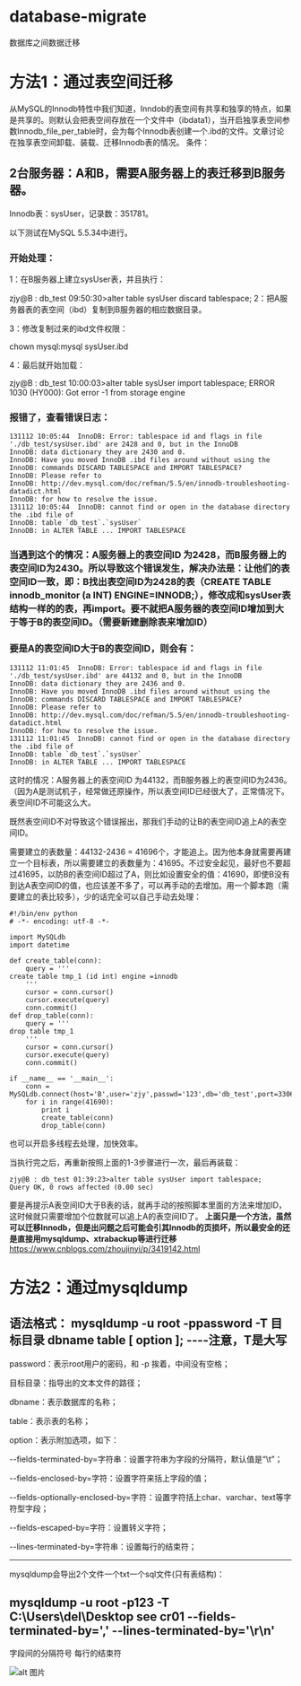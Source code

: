 # database-migrate
数据库之间数据迁移

# 方法1：通过表空间迁移
从MySQL的Innodb特性中我们知道，Inndob的表空间有共享和独享的特点，如果是共享的。则默认会把表空间存放在一个文件中（ibdata1），当开启独享表空间参数Innodb_file_per_table时，会为每个Innodb表创建一个.ibd的文件。文章讨论在独享表空间卸载、装载、迁移Innodb表的情况。
条件：

## 2台服务器：A和B，需要A服务器上的表迁移到B服务器。

Innodb表：sysUser，记录数：351781。

以下测试在MySQL 5.5.34中进行。

### 开始处理：

1：在B服务器上建立sysUser表，并且执行：

zjy@B : db_test 09:50:30>alter table sysUser discard tablespace;
2：把A服务器表的表空间（ibd）复制到B服务器的相应数据目录。

3：修改复制过来的ibd文件权限：

chown mysql:mysql sysUser.ibd

4：最后就开始加载：

zjy@B : db_test 10:00:03>alter table sysUser import tablespace;
ERROR 1030 (HY000): Got error -1 from storage engine

### 报错了，查看错误日志：

    131112 10:05:44  InnoDB: Error: tablespace id and flags in file './db_test/sysUser.ibd' are 2428 and 0, but in the InnoDB
    InnoDB: data dictionary they are 2430 and 0.
    InnoDB: Have you moved InnoDB .ibd files around without using the
    InnoDB: commands DISCARD TABLESPACE and IMPORT TABLESPACE?
    InnoDB: Please refer to
    InnoDB: http://dev.mysql.com/doc/refman/5.5/en/innodb-troubleshooting-datadict.html
    InnoDB: for how to resolve the issue.
    131112 10:05:44  InnoDB: cannot find or open in the database directory the .ibd file of
    InnoDB: table `db_test`.`sysUser`
    InnoDB: in ALTER TABLE ... IMPORT TABLESPACE


### 当遇到这个的情况：A服务器上的表空间ID 为2428，而B服务器上的表空间ID为2430。所以导致这个错误发生，解决办法是：让他们的表空间ID一致，即：B找出表空间ID为2428的表（CREATE TABLE innodb_monitor (a INT) ENGINE=INNODB;），修改成和sysUser表结构一样的的表，再import。要不就把A服务器的表空间ID增加到大于等于B的表空间ID。（需要新建删除表来增加ID）

### 要是A的表空间ID大于B的表空间ID，则会有：


    131112 11:01:45  InnoDB: Error: tablespace id and flags in file './db_test/sysUser.ibd' are 44132 and 0, but in the InnoDB
    InnoDB: data dictionary they are 2436 and 0.
    InnoDB: Have you moved InnoDB .ibd files around without using the
    InnoDB: commands DISCARD TABLESPACE and IMPORT TABLESPACE?
    InnoDB: Please refer to
    InnoDB: http://dev.mysql.com/doc/refman/5.5/en/innodb-troubleshooting-datadict.html
    InnoDB: for how to resolve the issue.
    131112 11:01:45  InnoDB: cannot find or open in the database directory the .ibd file of
    InnoDB: table `db_test`.`sysUser`
    InnoDB: in ALTER TABLE ... IMPORT TABLESPACE

这时的情况：A服务器上的表空间ID 为44132，而B服务器上的表空间ID为2436。（因为A是测试机子，经常做还原操作，所以表空间ID已经很大了，正常情况下。表空间ID不可能这么大。

既然表空间ID不对导致这个错误报出，那我们手动的让B的表空间ID追上A的表空间ID。

需要建立的表数量：44132-2436 = 41696个，才能追上。因为他本身就需要再建立一个目标表，所以需要建立的表数量为：41695。不过安全起见，最好也不要超过41695，以防B的表空间ID超过了A，则比如设置安全的值：41690，即使B没有到达A表空间ID的值，也应该差不多了，可以再手动的去增加。用一个脚本跑（需要建立的表比较多），少的话完全可以自己手动去处理：

    #!/bin/env python
    # -*- encoding: utf-8 -*-

    import MySQLdb
    import datetime

    def create_table(conn):
        query = '''
    create table tmp_1 (id int) engine =innodb
        '''
        cursor = conn.cursor()
        cursor.execute(query)
        conn.commit()
    def drop_table(conn):
        query = '''
    drop table tmp_1
        '''
        cursor = conn.cursor()
        cursor.execute(query)
        conn.commit()

    if __name__ == '__main__':
        conn = MySQLdb.connect(host='B',user='zjy',passwd='123',db='db_test',port=3306,charset='utf8')
        for i in range(41690):
            print i
            create_table(conn)
            drop_table(conn)
也可以开启多线程去处理，加快效率。

当执行完之后，再重新按照上面的1-3步骤进行一次，最后再装载：

    zjy@B : db_test 01:39:23>alter table sysUser import tablespace;
    Query OK, 0 rows affected (0.00 sec)
要是再提示A表空间ID大于B表的话，就再手动的按照脚本里面的方法来增加ID，这时候就只需要增加个位数就可以追上A的表空间ID了。
**上面只是一个方法，虽然可以迁移Innodb，但是出问题之后可能会引其Innodb的页损坏，所以最安全的还是直接用mysqldump、xtrabackup等进行迁移**
https://www.cnblogs.com/zhoujinyi/p/3419142.html

# 方法2：通过mysqldump
## 语法格式： mysqldump -u  root  -ppassword -T 目标目录  dbname  table  [ option ];         ----注意，T是大写

password：表示root用户的密码，和 -p 挨着，中间没有空格；

目标目录：指导出的文本文件的路径；

dbname：表示数据库的名称；

table：表示表的名称；

option：表示附加选项，如下：

--fields-terminated-by=字符串：设置字符串为字段的分隔符，默认值是“\t”；

--fields-enclosed-by=字符：设置字符来括上字段的值；

--fields-optionally-enclosed-by=字符：设置字符括上char、varchar、text等字符型字段；

--fields-escaped-by=字符：设置转义字符；

--lines-terminated-by=字符串：设置每行的结束符；

------------------------------------------------------------------------------------------------------------------------------

mysqldump会导出2个文件一个txt一个sql文件(只有表结构)：

## **mysqldump -u root -p123 -T C:\Users\del\Desktop see cr01 --fields-terminated-by=',' --lines-terminated-by='\r\n'**

字段间的分隔符号 每行的结束符

![alt 图片](https://img-blog.csdnimg.cn/img_convert/5a3732fc8c7bfc20fb70363cd1463288.png)
